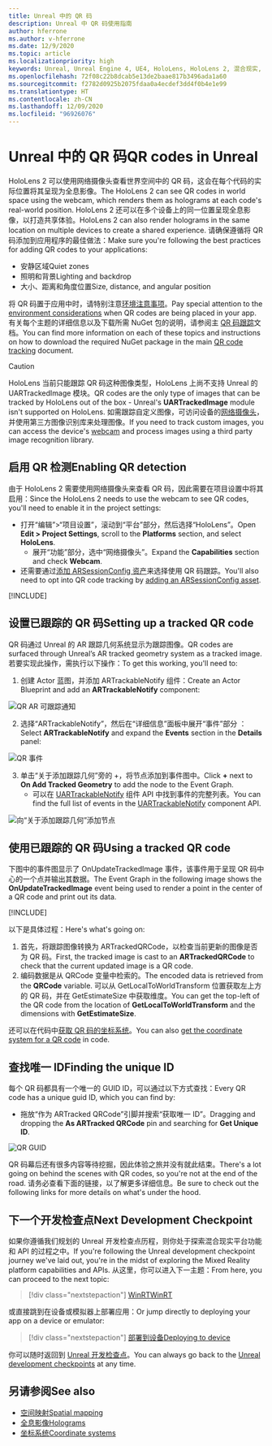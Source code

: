 ```yaml
---
title: Unreal 中的 QR 码
description: Unreal 中 QR 码使用指南
author: hferrone
ms.author: v-hferrone
ms.date: 12/9/2020
ms.topic: article
ms.localizationpriority: high
keywords: Unreal, Unreal Engine 4, UE4, HoloLens, HoloLens 2, 混合现实, 开发, 功能, 文档, 指南, 全息影像, qr 码, 混合现实头戴显示设备, windows 混合现实头戴显示设备, 虚拟现实头戴显示设备
ms.openlocfilehash: 72f08c22b8dcab5e13de2baae817b3496ada1a60
ms.sourcegitcommit: f2782d0925b2075fdaa0a4ecdef3dd4f0b4e1e99
ms.translationtype: HT
ms.contentlocale: zh-CN
ms.lasthandoff: 12/09/2020
ms.locfileid: "96926076"
---
```

# <a name="qr-codes-in-unreal"></a><span data-ttu-id="64e39-104">Unreal 中的 QR 码</span><span class="sxs-lookup"><span data-stu-id="64e39-104">QR codes in Unreal</span></span>

<span data-ttu-id="64e39-105">HoloLens 2 可以使用网络摄像头查看世界空间中的 QR 码，这会在每个代码的实际位置将其呈现为全息影像。</span><span class="sxs-lookup"><span data-stu-id="64e39-105">The HoloLens 2 can see QR codes in world space using the webcam, which renders them as holograms at each code's real-world position.</span></span> <span data-ttu-id="64e39-106">HoloLens 2 还可以在多个设备上的同一位置呈现全息影像，以打造共享体验。</span><span class="sxs-lookup"><span data-stu-id="64e39-106">HoloLens 2 can also render holograms in the same location on multiple devices to create a shared experience.</span></span> <span data-ttu-id="64e39-107">请确保遵循将 QR 码添加到应用程序的最佳做法：</span><span class="sxs-lookup"><span data-stu-id="64e39-107">Make sure you're following the best practices for adding QR codes to your applications:</span></span>

- <span data-ttu-id="64e39-108">安静区域</span><span class="sxs-lookup"><span data-stu-id="64e39-108">Quiet zones</span></span>
- <span data-ttu-id="64e39-109">照明和背景</span><span class="sxs-lookup"><span data-stu-id="64e39-109">Lighting and backdrop</span></span>
- <span data-ttu-id="64e39-110">大小、距离和角度位置</span><span class="sxs-lookup"><span data-stu-id="64e39-110">Size, distance, and angular position</span></span>

<span data-ttu-id="64e39-111">将 QR 码置于应用中时，请特别注意[环境注意事项](../../environment-considerations-for-hololens.md)。</span><span class="sxs-lookup"><span data-stu-id="64e39-111">Pay special attention to the [environment considerations](../../environment-considerations-for-hololens.md) when QR codes are being placed in your app.</span></span> <span data-ttu-id="64e39-112">有关每个主题的详细信息以及下载所需 NuGet 包的说明，请参阅主 [QR 码跟踪](../platform-capabilities-and-apis/qr-code-tracking.md)文档。</span><span class="sxs-lookup"><span data-stu-id="64e39-112">You can find more information on each of these topics and instructions on how to download the required NuGet package in the main [QR code tracking](../platform-capabilities-and-apis/qr-code-tracking.md) document.</span></span>

> [!CAUTION]
> <span data-ttu-id="64e39-113">HoloLens 当前只能跟踪 QR 码这种图像类型，HoloLens 上尚不支持 Unreal 的 UARTrackedImage 模块。</span><span class="sxs-lookup"><span data-stu-id="64e39-113">QR codes are the only type of images that can be tracked by HoloLens out of the box - Unreal's **UARTrackedImage** module isn't supported on HoloLens.</span></span> <span data-ttu-id="64e39-114">如需跟踪自定义图像，可访问设备的[网络摄像头](unreal-hololens-camera.md)，并使用第三方图像识别库来处理图像。</span><span class="sxs-lookup"><span data-stu-id="64e39-114">If you need to track custom images, you can access the device's [webcam](unreal-hololens-camera.md) and process images using a third party image recognition library.</span></span> 

## <a name="enabling-qr-detection"></a><span data-ttu-id="64e39-115">启用 QR 检测</span><span class="sxs-lookup"><span data-stu-id="64e39-115">Enabling QR detection</span></span>
<span data-ttu-id="64e39-116">由于 HoloLens 2 需要使用网络摄像头来查看 QR 码，因此需要在项目设置中将其启用：</span><span class="sxs-lookup"><span data-stu-id="64e39-116">Since the HoloLens 2 needs to use the webcam to see QR codes, you'll need to enable it in the project settings:</span></span>
- <span data-ttu-id="64e39-117">打开“编辑”>“项目设置”，滚动到“平台”部分，然后选择“HoloLens”。</span><span class="sxs-lookup"><span data-stu-id="64e39-117">Open **Edit > Project Settings**, scroll to the **Platforms** section, and select **HoloLens**.</span></span>
    + <span data-ttu-id="64e39-118">展开“功能”部分，选中“网络摄像头”。</span><span class="sxs-lookup"><span data-stu-id="64e39-118">Expand the **Capabilities** section and check **Webcam**.</span></span>  
- <span data-ttu-id="64e39-119">还需要通过[添加 ARSessionConfig 资产](https://docs.microsoft.com/windows/mixed-reality/unreal-uxt-ch3#adding-the-session-asset)来选择使用 QR 码跟踪。</span><span class="sxs-lookup"><span data-stu-id="64e39-119">You'll also need to opt into QR code tracking by [adding an ARSessionConfig asset](https://docs.microsoft.com/windows/mixed-reality/unreal-uxt-ch3#adding-the-session-asset).</span></span>

[!INCLUDE[](includes/tabs-qr-codes-1.md)]

## <a name="setting-up-a-tracked-qr-code"></a><span data-ttu-id="64e39-120">设置已跟踪的 QR 码</span><span class="sxs-lookup"><span data-stu-id="64e39-120">Setting up a tracked QR code</span></span>

<span data-ttu-id="64e39-121">QR 码通过 Unreal 的 AR 跟踪几何系统显示为跟踪图像。</span><span class="sxs-lookup"><span data-stu-id="64e39-121">QR codes are surfaced through Unreal’s AR tracked geometry system as a tracked image.</span></span> <span data-ttu-id="64e39-122">若要实现此操作，需执行以下操作：</span><span class="sxs-lookup"><span data-stu-id="64e39-122">To get this working, you'll need to:</span></span>
1. <span data-ttu-id="64e39-123">创建 Actor 蓝图，并添加 ARTrackableNotify 组件：</span><span class="sxs-lookup"><span data-stu-id="64e39-123">Create an Actor Blueprint and add an **ARTrackableNotify** component:</span></span>

![QR AR 可跟踪通知](images/unreal-spatialmapping-artrackablenotify.PNG)

2. <span data-ttu-id="64e39-125">选择“ARTrackableNotify”，然后在“详细信息”面板中展开“事件”部分  ：</span><span class="sxs-lookup"><span data-stu-id="64e39-125">Select **ARTrackableNotify** and expand the **Events** section in the **Details** panel:</span></span>

![QR 事件](images/unreal-spatialmapping-events.PNG)

3. <span data-ttu-id="64e39-127">单击“关于添加跟踪几何”旁的 +，将节点添加到事件图中。</span><span class="sxs-lookup"><span data-stu-id="64e39-127">Click **+** next to **On Add Tracked Geometry** to add the node to the Event Graph.</span></span>
    - <span data-ttu-id="64e39-128">可以在 [UARTrackableNotify](https://docs.unrealengine.com/API/Runtime/AugmentedReality/UARTrackableNotifyComponent/index.html) 组件 API 中找到事件的完整列表。</span><span class="sxs-lookup"><span data-stu-id="64e39-128">You can find the full list of events in the [UARTrackableNotify](https://docs.unrealengine.com/API/Runtime/AugmentedReality/UARTrackableNotifyComponent/index.html) component API.</span></span>

![向“关于添加跟踪几何”添加节点](images/unreal-qr-codes-tracked-geometry.png)

## <a name="using-a-tracked-qr-code"></a><span data-ttu-id="64e39-130">使用已跟踪的 QR 码</span><span class="sxs-lookup"><span data-stu-id="64e39-130">Using a tracked QR code</span></span>
<span data-ttu-id="64e39-131">下图中的事件图显示了 OnUpdateTrackedImage 事件，该事件用于呈现 QR 码中心的一个点并输出其数据。</span><span class="sxs-lookup"><span data-stu-id="64e39-131">The Event Graph in the following image shows the **OnUpdateTrackedImage** event being used to render a point in the center of a QR code and print out its data.</span></span>

[!INCLUDE[](includes/tabs-qr-codes-2.md)]

<span data-ttu-id="64e39-132">以下是具体过程：</span><span class="sxs-lookup"><span data-stu-id="64e39-132">Here's what's going on:</span></span>
1. <span data-ttu-id="64e39-133">首先，将跟踪图像转换为 ARTrackedQRCode，以检查当前更新的图像是否为 QR 码。</span><span class="sxs-lookup"><span data-stu-id="64e39-133">First, the tracked image is cast to an **ARTrackedQRCode** to check that the current updated image is a QR code.</span></span>  
2. <span data-ttu-id="64e39-134">编码数据是从 QRCode 变量中检索的。</span><span class="sxs-lookup"><span data-stu-id="64e39-134">The encoded data is retrieved from the **QRCode** variable.</span></span> <span data-ttu-id="64e39-135">可以从 GetLocalToWorldTransform 位置获取左上方的 QR 码，并在 GetEstimateSize 中获取维度。</span><span class="sxs-lookup"><span data-stu-id="64e39-135">You can get the top-left of the QR code from the location of **GetLocalToWorldTransform** and the dimensions with **GetEstimateSize**.</span></span>

<span data-ttu-id="64e39-136">还可以在代码中[获取 QR 码的坐标系统](https://docs.microsoft.com/windows/mixed-reality/qr-code-tracking#getting-the-coordinate-system-for-a-qr-code)。</span><span class="sxs-lookup"><span data-stu-id="64e39-136">You can also [get the coordinate system for a QR code](https://docs.microsoft.com/windows/mixed-reality/qr-code-tracking#getting-the-coordinate-system-for-a-qr-code) in code.</span></span>

## <a name="finding-the-unique-id"></a><span data-ttu-id="64e39-137">查找唯一 ID</span><span class="sxs-lookup"><span data-stu-id="64e39-137">Finding the unique ID</span></span>
<span data-ttu-id="64e39-138">每个 QR 码都具有一个唯一的 GUID ID，可以通过以下方式查找：</span><span class="sxs-lookup"><span data-stu-id="64e39-138">Every QR code has a unique guid ID, which you can find by:</span></span>
- <span data-ttu-id="64e39-139">拖放“作为 ARTracked QRCode”引脚并搜索“获取唯一 ID”。</span><span class="sxs-lookup"><span data-stu-id="64e39-139">Dragging and dropping the **As ARTracked QRCode**  pin and searching for **Get Unique ID**.</span></span>

![QR GUID](images/unreal-qr-guid.PNG)

<span data-ttu-id="64e39-141">QR 码幕后还有很多内容等待挖掘，因此体验之旅并没有就此结束。</span><span class="sxs-lookup"><span data-stu-id="64e39-141">There's a lot going on behind the scenes with QR codes, so you're not at the end of the road.</span></span> <span data-ttu-id="64e39-142">请务必查看下面的链接，以了解更多详细信息。</span><span class="sxs-lookup"><span data-stu-id="64e39-142">Be sure to check out the following links for more details on what's under the hood.</span></span>

## <a name="next-development-checkpoint"></a><span data-ttu-id="64e39-143">下一个开发检查点</span><span class="sxs-lookup"><span data-stu-id="64e39-143">Next Development Checkpoint</span></span>

<span data-ttu-id="64e39-144">如果你遵循我们规划的 Unreal 开发检查点历程，则你处于探索混合现实平台功能和 API 的过程之中。</span><span class="sxs-lookup"><span data-stu-id="64e39-144">If you're following the Unreal development checkpoint journey we've laid out, you're in the midst of exploring the Mixed Reality platform capabilities and APIs.</span></span> <span data-ttu-id="64e39-145">从这里，你可以进入下一主题：</span><span class="sxs-lookup"><span data-stu-id="64e39-145">From here, you can proceed to the next topic:</span></span>

> [!div class="nextstepaction"]
> [<span data-ttu-id="64e39-146">WinRT</span><span class="sxs-lookup"><span data-stu-id="64e39-146">WinRT</span></span>](unreal-winRT.md)

<span data-ttu-id="64e39-147">或直接跳到在设备或模拟器上部署应用：</span><span class="sxs-lookup"><span data-stu-id="64e39-147">Or jump directly to deploying your app on a device or emulator:</span></span>

> [!div class="nextstepaction"]
> [<span data-ttu-id="64e39-148">部署到设备</span><span class="sxs-lookup"><span data-stu-id="64e39-148">Deploying to device</span></span>](unreal-deploying.md)

<span data-ttu-id="64e39-149">你可以随时返回到 [Unreal 开发检查点](unreal-development-overview.md#3-platform-capabilities-and-apis)。</span><span class="sxs-lookup"><span data-stu-id="64e39-149">You can always go back to the [Unreal development checkpoints](unreal-development-overview.md#3-platform-capabilities-and-apis) at any time.</span></span>

## <a name="see-also"></a><span data-ttu-id="64e39-150">另请参阅</span><span class="sxs-lookup"><span data-stu-id="64e39-150">See also</span></span>
* [<span data-ttu-id="64e39-151">空间映射</span><span class="sxs-lookup"><span data-stu-id="64e39-151">Spatial mapping</span></span>](../../design/spatial-mapping.md)
* [<span data-ttu-id="64e39-152">全息影像</span><span class="sxs-lookup"><span data-stu-id="64e39-152">Holograms</span></span>](../../discover/hologram.md)
* [<span data-ttu-id="64e39-153">坐标系统</span><span class="sxs-lookup"><span data-stu-id="64e39-153">Coordinate systems</span></span>](../../design/coordinate-systems.md)
